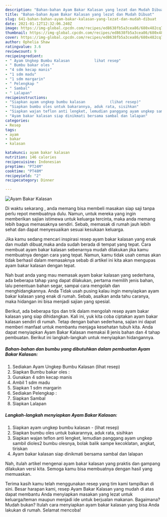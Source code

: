 ```yaml
---
description: "Bahan-bahan Ayam Bakar Kalasan yang lezat dan Mudah Dibuat"
title: "Bahan-bahan Ayam Bakar Kalasan yang lezat dan Mudah Dibuat"
slug: 641-bahan-bahan-ayam-bakar-kalasan-yang-lezat-dan-mudah-dibuat
date: 2021-01-12T12:32:06.240Z
image: https://img-global.cpcdn.com/recipes/ed8638fb5a3cea86/680x482cq70/ayam-bakar-kalasan-foto-resep-utama.jpg
thumbnail: https://img-global.cpcdn.com/recipes/ed8638fb5a3cea86/680x482cq70/ayam-bakar-kalasan-foto-resep-utama.jpg
cover: https://img-global.cpcdn.com/recipes/ed8638fb5a3cea86/680x482cq70/ayam-bakar-kalasan-foto-resep-utama.jpg
author: Ophelia Shaw
ratingvalue: 3.6
reviewcount: 9
recipeingredient:
- " Ayam Ungkep Bumbu Kalasan           lihat resep"
- " Bumbu bakar oles "
- "4 sdm kecap manis"
- "1 sdm madu"
- "1 sdm margarin"
- " Pelengkap "
- " Sambal"
- " Lalapan"
recipeinstructions:
- "Siapkan ayam ungkep bumbu kalasan           (lihat resep)"
- "Siapkan bumbu oles untuk bakarannya, aduk rata, sisihkan"
- "Siapkan wajan teflon anti lengket, lemudian panggang ayam ungkep sambil dioles2 bumbu olesnya, bolak balik sampe kecoklatan, angkat, tiriskan"
- "Ayam bakar kalasan siap dinikmati bersama sambal dan lalapan"
categories:
- Resep
tags:
- ayam
- bakar
- kalasan

katakunci: ayam bakar kalasan 
nutrition: 146 calories
recipecuisine: Indonesian
preptime: "PT24M"
cooktime: "PT48M"
recipeyield: "2"
recipecategory: Dinner

---
```



![Ayam Bakar Kalasan](https://img-global.cpcdn.com/recipes/ed8638fb5a3cea86/680x482cq70/ayam-bakar-kalasan-foto-resep-utama.jpg)

Di waktu  sekarang , anda memang bisa membeli masakan siap saji tanpa perlu repot membuatnya dulu. Namun, untuk mereka yang ingin memberikan sajian istimewa untuk keluarga tercinta, maka anda memang lebih bagus memasaknya sendiri. Sebab, memasak di rumah jauh lebih sehat dan dapat menyesuaikan sesuai kesukaan keluarga.

Jika kamu sedang mencari inspirasi resep ayam bakar kalasan yang enak dan mudah dibuat,maka anda sudah berada di tempat yang tepat. Cara membuat ayam bakar kalasan  sebenarnya mudah dilakukan jika kamu membuatnya dengan cara yang tepat. Namun, kamu tidak usah cemas akan tidak berhasil dalam memasaknya 
sebab di artikel ini kita akan mengupas ayam bakar kalasan dengan tepat.  



Nah buat anda yang mau memasak ayam bakar kalasan yang sederhana, ada beberapa tahap yang dapat dilakukan, pertama memilih jenis bahan, lalu penentuan bahan segar, sampai cara mengolah dan menghidangkannya. Anda Tidak usah pusing kalau ingin menyiapkan ayam bakar kalasan yang enak di rumah. Sebab, asalkan anda  tahu caranya, maka hidangan ini bisa menjadi sajian yang spesial.

Berikut, ada beberapa tips dan trik dalam mengolah resep ayam bakar kalasan yang siap dihidangkan. Kali ini, yuk kita coba ciptakan ayam bakar kalasan sendiri di rumah. Tetap dengan bahan sederhana, sajian ini dapat memberi manfaat untuk membantu menjaga kesehatan tubuh kita. Anda dapat menyiapkan Ayam Bakar Kalasan memakai 8 jenis bahan dan 4 tahap pembuatan. Berikut ini langkah-langkah untuk menyiapkan hidangannya.

<!--inarticleads1-->

##### Bahan-bahan dan bumbu yang dibutuhkan dalam pembuatan Ayam Bakar Kalasan:

1. Sediakan  Ayam Ungkep Bumbu Kalasan           (lihat resep)
1. Siapkan  Bumbu bakar oles :
1. Gunakan 4 sdm kecap manis
1. Ambil 1 sdm madu
1. Siapkan 1 sdm margarin
1. Sediakan  Pelengkap :
1. Siapkan  Sambal
1. Siapkan  Lalapan




<!--inarticleads2-->

##### Langkah-langkah menyiapkan Ayam Bakar Kalasan:

1. Siapkan ayam ungkep bumbu kalasan -           (lihat resep)
1. Siapkan bumbu oles untuk bakarannya, aduk rata, sisihkan
1. Siapkan wajan teflon anti lengket, lemudian panggang ayam ungkep sambil dioles2 bumbu olesnya, bolak balik sampe kecoklatan, angkat, tiriskan
1. Ayam bakar kalasan siap dinikmati bersama sambal dan lalapan




Nah, itulah artikel mengenai  ayam bakar kalasan  yang praktis dan gampang dilakukan versi kita. Semoga kamu bisa membuatnya dengan hasil yang memuaskan. 

Terima kasih kamu telah menggunakan resep yang tim kami tampilkan di sini. Besar harapan kami, resep  Ayam Bakar Kalasan yang mudah di atas dapat membantu Anda menyiapkan masakan yang lezat untuk keluarga/teman maupun menjadi ide untuk berjualan makanan. Bagaimana? Mudah bukan? Itulah cara menyiapkan ayam bakar kalasan yang bisa Anda lakukan di rumah. Selamat mencoba!

